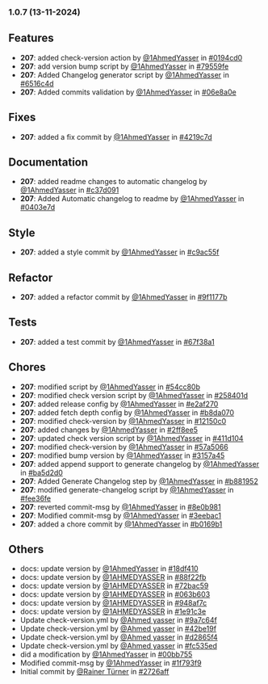 ### 1.0.7 (13-11-2024)
## Features
- **207**: added check-version action by [<u>@1AhmedYasser</u>](https://www.github.com/) in [#0194cd0](https://github.com/1AhmedYasser/pipelines-automation/commit/0194cd0)
- **207**: add version bump script by [<u>@1AhmedYasser</u>](https://www.github.com/) in [#79559fe](https://github.com/1AhmedYasser/pipelines-automation/commit/79559fe)
- **207**: Added Changelog generator script by [<u>@1AhmedYasser</u>](https://www.github.com/) in [#6516c4d](https://github.com/1AhmedYasser/pipelines-automation/commit/6516c4d)
- **207**: Added commits validation by [<u>@1AhmedYasser</u>](https://www.github.com/) in [#06e8a0e](https://github.com/1AhmedYasser/pipelines-automation/commit/06e8a0e)
## Fixes
- **207**: added a fix commit by [<u>@1AhmedYasser</u>](https://www.github.com/) in [#4219c7d](https://github.com/1AhmedYasser/pipelines-automation/commit/4219c7d)
## Documentation
- **207**: added readme changes to automatic changelog by [<u>@1AhmedYasser</u>](https://www.github.com/) in [#c37d091](https://github.com/1AhmedYasser/pipelines-automation/commit/c37d091)
- **207**: Added Automatic changelog to readme by [<u>@1AhmedYasser</u>](https://www.github.com/) in [#0403e7d](https://github.com/1AhmedYasser/pipelines-automation/commit/0403e7d)
## Style
- **207**: added a style commit by [<u>@1AhmedYasser</u>](https://www.github.com/) in [#c9ac55f](https://github.com/1AhmedYasser/pipelines-automation/commit/c9ac55f)
## Refactor
- **207**: added a refactor commit by [<u>@1AhmedYasser</u>](https://www.github.com/) in [#9f1177b](https://github.com/1AhmedYasser/pipelines-automation/commit/9f1177b)
## Tests
- **207**: added a test commit by [<u>@1AhmedYasser</u>](https://www.github.com/) in [#67f38a1](https://github.com/1AhmedYasser/pipelines-automation/commit/67f38a1)
## Chores
- **207**: modified script by [<u>@1AhmedYasser</u>](https://www.github.com/) in [#54cc80b](https://github.com/1AhmedYasser/pipelines-automation/commit/54cc80b)
- **207**: modified check version script by [<u>@1AhmedYasser</u>](https://www.github.com/) in [#258401d](https://github.com/1AhmedYasser/pipelines-automation/commit/258401d)
- **207**: added release config by [<u>@1AhmedYasser</u>](https://www.github.com/) in [#e2af270](https://github.com/1AhmedYasser/pipelines-automation/commit/e2af270)
- **207**: added fetch depth config by [<u>@1AhmedYasser</u>](https://www.github.com/) in [#b8da070](https://github.com/1AhmedYasser/pipelines-automation/commit/b8da070)
- **207**: modified check-version by [<u>@1AhmedYasser</u>](https://www.github.com/) in [#12150c0](https://github.com/1AhmedYasser/pipelines-automation/commit/12150c0)
- **207**: added changes by [<u>@1AhmedYasser</u>](https://www.github.com/) in [#2ff8ee5](https://github.com/1AhmedYasser/pipelines-automation/commit/2ff8ee5)
- **207**: updated check version script by [<u>@1AhmedYasser</u>](https://www.github.com/) in [#411d104](https://github.com/1AhmedYasser/pipelines-automation/commit/411d104)
- **207**: modified check-version by [<u>@1AhmedYasser</u>](https://www.github.com/) in [#57a5066](https://github.com/1AhmedYasser/pipelines-automation/commit/57a5066)
- **207**: modified bump version by [<u>@1AhmedYasser</u>](https://www.github.com/) in [#3157a45](https://github.com/1AhmedYasser/pipelines-automation/commit/3157a45)
- **207**: added append support to generate changelog by [<u>@1AhmedYasser</u>](https://www.github.com/) in [#ba5d2d0](https://github.com/1AhmedYasser/pipelines-automation/commit/ba5d2d0)
- **207**: Added Generate Changelog step by [<u>@1AhmedYasser</u>](https://www.github.com/) in [#b881952](https://github.com/1AhmedYasser/pipelines-automation/commit/b881952)
- **207**: modified generate-changelog script by [<u>@1AhmedYasser</u>](https://www.github.com/) in [#fee36fe](https://github.com/1AhmedYasser/pipelines-automation/commit/fee36fe)
- **207**: reverted commit-msg by [<u>@1AhmedYasser</u>](https://www.github.com/) in [#8e0b981](https://github.com/1AhmedYasser/pipelines-automation/commit/8e0b981)
- **207**: Modified commit-msg by [<u>@1AhmedYasser</u>](https://www.github.com/) in [#3eebac1](https://github.com/1AhmedYasser/pipelines-automation/commit/3eebac1)
- **207**: added a chore commit by [<u>@1AhmedYasser</u>](https://www.github.com/) in [#b0169b1](https://github.com/1AhmedYasser/pipelines-automation/commit/b0169b1)
## Others
- docs: update version by [<u>@1AhmedYasser</u>](https://www.github.com/) in [#18df410](https://github.com/1AhmedYasser/pipelines-automation/commit/18df410)
- docs: update version by [<u>@1AHMEDYASSER</u>](https://www.github.com/) in [#88f22fb](https://github.com/1AhmedYasser/pipelines-automation/commit/88f22fb)
- docs: update version by [<u>@1AHMEDYASSER</u>](https://www.github.com/) in [#72bac59](https://github.com/1AhmedYasser/pipelines-automation/commit/72bac59)
- docs: update version by [<u>@1AHMEDYASSER</u>](https://www.github.com/) in [#063b603](https://github.com/1AhmedYasser/pipelines-automation/commit/063b603)
- docs: update version by [<u>@1AHMEDYASSER</u>](https://www.github.com/) in [#948af7c](https://github.com/1AhmedYasser/pipelines-automation/commit/948af7c)
- docs: update version by [<u>@1AHMEDYASSER</u>](https://www.github.com/) in [#1e91c3e](https://github.com/1AhmedYasser/pipelines-automation/commit/1e91c3e)
- Update check-version.yml by [<u>@Ahmed yasser</u>](https://www.github.com/) in [#9a7c64f](https://github.com/1AhmedYasser/pipelines-automation/commit/9a7c64f)
- Update check-version.yml by [<u>@Ahmed yasser</u>](https://www.github.com/) in [#42be19f](https://github.com/1AhmedYasser/pipelines-automation/commit/42be19f)
- Update check-version.yml by [<u>@Ahmed yasser</u>](https://www.github.com/) in [#d2865f4](https://github.com/1AhmedYasser/pipelines-automation/commit/d2865f4)
- Update check-version.yml by [<u>@Ahmed yasser</u>](https://www.github.com/) in [#fc535ed](https://github.com/1AhmedYasser/pipelines-automation/commit/fc535ed)
- did a modification by [<u>@1AhmedYasser</u>](https://www.github.com/) in [#00bb755](https://github.com/1AhmedYasser/pipelines-automation/commit/00bb755)
- Modified commit-msg by [<u>@1AhmedYasser</u>](https://www.github.com/) in [#1f793f9](https://github.com/1AhmedYasser/pipelines-automation/commit/1f793f9)
- Initial commit by [<u>@Rainer Türner</u>](https://www.github.com/) in [#2726aff](https://github.com/1AhmedYasser/pipelines-automation/commit/2726aff)
